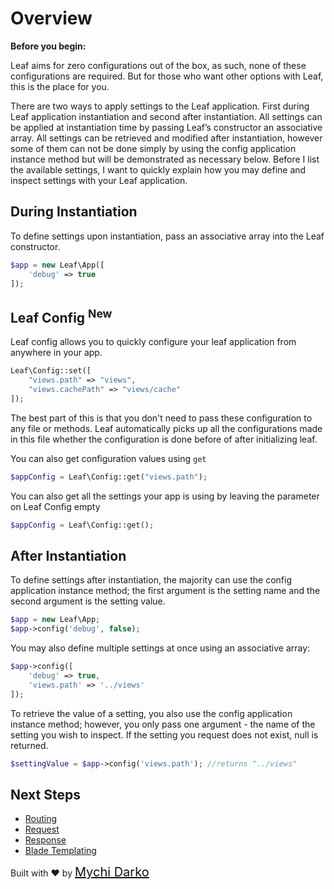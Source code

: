 # Overview

**Before you begin:**

Leaf aims for zero configurations out of the box, as such, none of these configurations are required. But for those who want other options with Leaf, this is the place for you.

There are two ways to apply settings to the Leaf application. First during Leaf application instantiation and second after instantiation. All settings can be applied at instantiation time by passing Leaf’s constructor an associative array. All settings can be retrieved and modified after instantiation, however some of them can not be done simply by using the config application instance method but will be demonstrated as necessary below. Before I list the available settings, I want to quickly explain how you may define and inspect settings with your Leaf application.

## During Instantiation

To define settings upon instantiation, pass an associative array into the Leaf constructor.

```php
$app = new Leaf\App([
    'debug' => true
]);
```

## Leaf Config <sup class="new-tag-1">New</sup>

Leaf config allows you to quickly configure your leaf application from anywhere in your app.

```php
Leaf\Config::set([
    "views.path" => "views",
    "views.cachePath" => "views/cache"
]);
```

The best part of this is that you don't need to pass these configuration to any file or methods. Leaf automatically picks up all the configurations made in this file whether the configuration is done before of after initializing leaf.

You can also get configuration values using `get`

```php
$appConfig = Leaf\Config::get("views.path");
```

You can also get all the settings your app is using by leaving the parameter on Leaf Config empty

```php
$appConfig = Leaf\Config::get();
```

## After Instantiation

To define settings after instantiation, the majority can use the config application instance method; the first argument is the setting name and the second argument is the setting value.

```php
$app = new Leaf\App;
$app->config('debug', false);
```

You may also define multiple settings at once using an associative array:

```php
$app->config([
    'debug' => true,
    'views.path' => '../views'
]);
```

To retrieve the value of a setting, you also use the config application instance method; however, you only pass one argument - the name of the setting you wish to inspect. If the setting you request does not exist, null is returned.

```php
$settingValue = $app->config('views.path'); //returns "../views"
```

## Next Steps

- [Routing](leaf/v/2.5.0-beta/routing/)
- [Request](leaf/v/2.5.0-beta/http/request)
- [Response](leaf/v/2.5.0-beta/http/response)
- [Blade Templating](leaf/v/2.5.0-beta/views/blade)

Built with ❤ by <a href="https://mychi.netlify.app" style="font-size: 20px; color: #111;" target="_blank">Mychi Darko</a>
